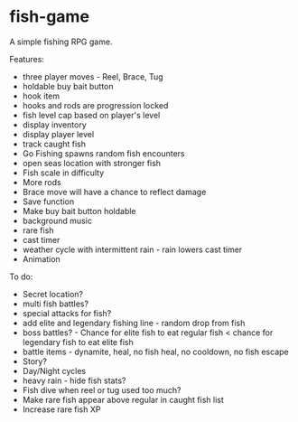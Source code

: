 # fish-game
A simple fishing RPG game.

Features:
- three player moves - Reel, Brace, Tug
- holdable buy bait button
- hook item
- hooks and rods are progression locked
- fish level cap based on player's level 
- display inventory
- display player level
- track caught fish
- Go Fishing spawns random fish encounters
- open seas location with stronger fish
- Fish scale in difficulty
- More rods
- Brace move will have a chance to reflect damage
- Save function
- Make buy bait button holdable
- background music
- rare fish
- cast timer
- weather cycle with intermittent rain - rain lowers cast timer
- Animation

To do: 
- Secret location?
- multi fish battles?
- special attacks for fish?
- add elite and legendary fishing line - random drop from fish
- boss battles? - Chance for elite fish to eat regular fish < chance for legendary fish to eat elite fish
- battle items - dynamite, heal, no fish heal, no cooldown, no fish escape 
- Story?
- Day/Night cycles
- heavy rain - hide fish stats?
- Fish dive when reel or tug used too much?
- Make rare fish appear above regular in caught fish list
- Increase rare fish XP